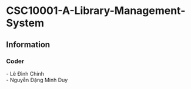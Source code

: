 # CSC10001-A-Library-Management-System

<h2> Information </h2>
<h3> Coder</h3>
- Lê Đình Chinh <br>
- Nguyễn Đặng Minh Duy

